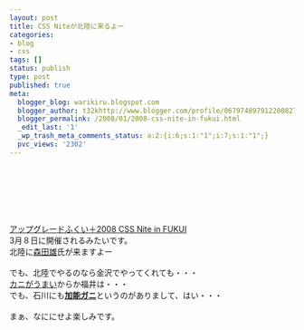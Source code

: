 ```yaml
---
layout: post
title: CSS Niteが北陸に来るよー
categories:
- blog
- css
tags: []
status: publish
type: post
published: true
meta:
  blogger_blog: warikiru.blogspot.com
  blogger_author: t32khttp://www.blogger.com/profile/06797489791220082722noreply@blogger.com
  blogger_permalink: /2008/01/2008-css-nite-in-fukui.html
  _edit_last: '1'
  _wp_trash_meta_comments_status: a:2:{i:6;s:1:"1";i:7;s:1:"1";}
  pvc_views: '2302'
---
```

<a onblur="try {parent.deselectBloggerImageGracefully();} catch(e) {}" href="http://3.bp.blogspot.com/_1drnogi3vdg/R5y-71Hl-gI/AAAAAAAAADQ/MTCND5vif2w/s1600-h/cssnite_FUKUI_logo.png"><img style="margin: 0pt 10px 10px 0pt; float: left; cursor: pointer;" src="http://3.bp.blogspot.com/_1drnogi3vdg/R5y-71Hl-gI/AAAAAAAAADQ/MTCND5vif2w/s400/cssnite_FUKUI_logo.png" alt="" id="BLOGGER_PHOTO_ID_5160209208140233218" border="0" /></a><br /><br /><br /><br /><br /><br /><a href="http://cssnite.fisc.jp/"><span style="font-weight: normal;">アップグレードふくい＋2008 CSS Nite in FUKUI</span></a><br />3月８日に開催されるみたいです。<br />北陸に<a href="http://securecat.exblog.jp/">森田雄</a>氏が来ますよー<br /><br />でも、北陸でやるのなら金沢でやってくれても・・・<br /><a href="http://www.cybergarden.net/gourmet/2007/11/yakichi_honten.html">カニがうまい</a>からか福井は・・・<br />でも、石川にも<a href="http://syunsaika.com/kani/kanazawa.html"><strong>加能ガニ</strong></a>というのがありまして、はい・・・<br /><br />まぁ、なににせよ楽しみです。
